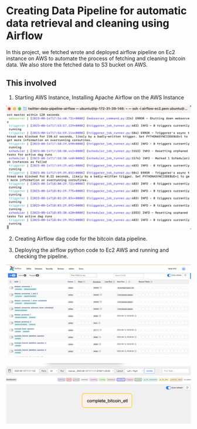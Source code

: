# Creating Data Pipeline for automatic data retrieval and cleaning using Airflow

In this project, we fetched wrote and deployed airflow pipeline on Ec2 instance on AWS to automate the process of fetching and cleaning bitcoin data. We also store the fetched data to S3 bucket on AWS.

## This involved
1. Starting AWS Instance, Installing Apache Airflow  on the AWS Instance

![Img](https://github.com/msknkh/airflow-pipeline-on-aws-ec2/blob/main/images/Screenshot%202023-08-14%20at%2011.35.04%20PM.png)

2. Creating Airflow dag code for the bitcoin data pipeline. 

3. Deploying the airflow python code to Ec2 AWS and running and checking the pipeline.

![Img](https://github.com/msknkh/airflow-pipeline-on-aws-ec2/blob/main/images/Screenshot%202023-08-15%20at%2012.54.12%20AM.png)

![Img](https://github.com/msknkh/airflow-pipeline-on-aws-ec2/blob/main/images/Screenshot%202023-08-15%20at%2010.41.53%20PM.png)
